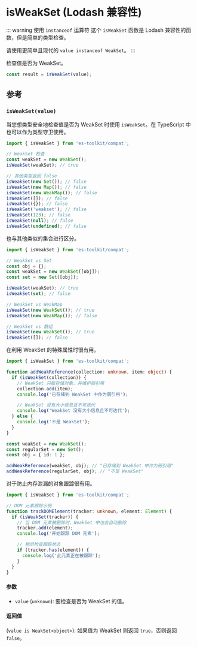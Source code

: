 # isWeakSet (Lodash 兼容性)

::: warning 使用 `instanceof` 运算符
这个 `isWeakSet` 函数是 Lodash 兼容性的函数，但是简单的类型检查。

请使用更简单且现代的 `value instanceof WeakSet`。
:::

检查值是否为 WeakSet。

```typescript
const result = isWeakSet(value);
```

## 参考

### `isWeakSet(value)`

当您想类型安全地检查值是否为 WeakSet 时使用 `isWeakSet`。在 TypeScript 中也可以作为类型守卫使用。

```typescript
import { isWeakSet } from 'es-toolkit/compat';

// WeakSet 检查
const weakSet = new WeakSet();
isWeakSet(weakSet); // true

// 其他类型返回 false
isWeakSet(new Set()); // false
isWeakSet(new Map()); // false
isWeakSet(new WeakMap()); // false
isWeakSet([]); // false
isWeakSet({}); // false
isWeakSet('weakset'); // false
isWeakSet(123); // false
isWeakSet(null); // false
isWeakSet(undefined); // false
```

也与其他类似的集合进行区分。

```typescript
import { isWeakSet } from 'es-toolkit/compat';

// WeakSet vs Set
const obj = {};
const weakSet = new WeakSet([obj]);
const set = new Set([obj]);

isWeakSet(weakSet); // true
isWeakSet(set); // false

// WeakSet vs WeakMap
isWeakSet(new WeakSet()); // true
isWeakSet(new WeakMap()); // false

// WeakSet vs 数组
isWeakSet(new WeakSet()); // true
isWeakSet([]); // false
```

在利用 WeakSet 的特殊属性时很有用。

```typescript
import { isWeakSet } from 'es-toolkit/compat';

function addWeakReference(collection: unknown, item: object) {
  if (isWeakSet(collection)) {
    // WeakSet 只能存储对象，并维护弱引用
    collection.add(item);
    console.log('已存储到 WeakSet 中作为弱引用');

    // WeakSet 没有大小信息且不可迭代
    console.log('WeakSet 没有大小信息且不可迭代');
  } else {
    console.log('不是 WeakSet');
  }
}

const weakSet = new WeakSet();
const regularSet = new Set();
const obj = { id: 1 };

addWeakReference(weakSet, obj); // "已存储到 WeakSet 中作为弱引用"
addWeakReference(regularSet, obj); // "不是 WeakSet"
```

对于防止内存泄漏的对象跟踪很有用。

```typescript
import { isWeakSet } from 'es-toolkit/compat';

// DOM 元素跟踪示例
function trackDOMElement(tracker: unknown, element: Element) {
  if (isWeakSet(tracker)) {
    // 当 DOM 元素被删除时，WeakSet 中也会自动删除
    tracker.add(element);
    console.log('开始跟踪 DOM 元素');

    // 稍后检查跟踪状态
    if (tracker.has(element)) {
      console.log('此元素正在被跟踪');
    }
  }
}
```

#### 参数

- `value` (`unknown`): 要检查是否为 WeakSet 的值。

#### 返回值

(`value is WeakSet<object>`): 如果值为 WeakSet 则返回 `true`，否则返回 `false`。
